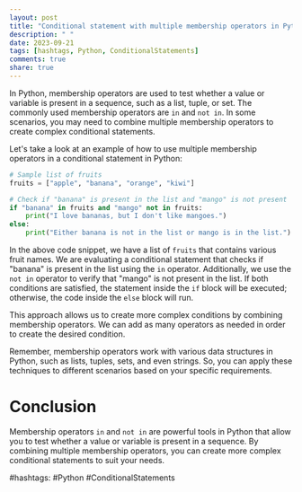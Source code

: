 ```yaml
---
layout: post
title: "Conditional statement with multiple membership operators in Python"
description: " "
date: 2023-09-21
tags: [hashtags, Python, ConditionalStatements]
comments: true
share: true
---
```


In Python, membership operators are used to test whether a value or variable is present in a sequence, such as a list, tuple, or set. The commonly used membership operators are `in` and `not in`. In some scenarios, you may need to combine multiple membership operators to create complex conditional statements.

Let's take a look at an example of how to use multiple membership operators in a conditional statement in Python:

```python
# Sample list of fruits
fruits = ["apple", "banana", "orange", "kiwi"]

# Check if "banana" is present in the list and "mango" is not present
if "banana" in fruits and "mango" not in fruits:
    print("I love bananas, but I don't like mangoes.")
else:
    print("Either banana is not in the list or mango is in the list.")
```

In the above code snippet, we have a list of `fruits` that contains various fruit names. We are evaluating a conditional statement that checks if "banana" is present in the list using the `in` operator. Additionally, we use the `not in` operator to verify that "mango" is not present in the list. If both conditions are satisfied, the statement inside the `if` block will be executed; otherwise, the code inside the `else` block will run.

This approach allows us to create more complex conditions by combining membership operators. We can add as many operators as needed in order to create the desired condition.

Remember, membership operators work with various data structures in Python, such as lists, tuples, sets, and even strings. So, you can apply these techniques to different scenarios based on your specific requirements.

# Conclusion

Membership operators `in` and `not in` are powerful tools in Python that allow you to test whether a value or variable is present in a sequence. By combining multiple membership operators, you can create more complex conditional statements to suit your needs.

#hashtags: #Python #ConditionalStatements
